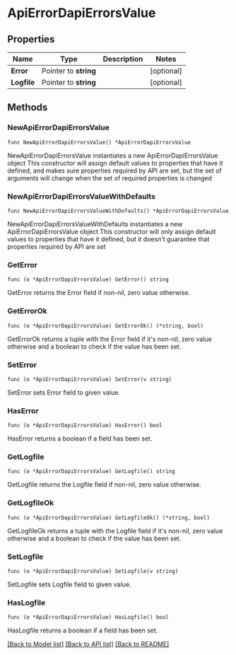 # ApiErrorDapiErrorsValue

## Properties

Name | Type | Description | Notes
------------ | ------------- | ------------- | -------------
**Error** | Pointer to **string** |  | [optional] 
**Logfile** | Pointer to **string** |  | [optional] 

## Methods

### NewApiErrorDapiErrorsValue

`func NewApiErrorDapiErrorsValue() *ApiErrorDapiErrorsValue`

NewApiErrorDapiErrorsValue instantiates a new ApiErrorDapiErrorsValue object
This constructor will assign default values to properties that have it defined,
and makes sure properties required by API are set, but the set of arguments
will change when the set of required properties is changed

### NewApiErrorDapiErrorsValueWithDefaults

`func NewApiErrorDapiErrorsValueWithDefaults() *ApiErrorDapiErrorsValue`

NewApiErrorDapiErrorsValueWithDefaults instantiates a new ApiErrorDapiErrorsValue object
This constructor will only assign default values to properties that have it defined,
but it doesn't guarantee that properties required by API are set

### GetError

`func (o *ApiErrorDapiErrorsValue) GetError() string`

GetError returns the Error field if non-nil, zero value otherwise.

### GetErrorOk

`func (o *ApiErrorDapiErrorsValue) GetErrorOk() (*string, bool)`

GetErrorOk returns a tuple with the Error field if it's non-nil, zero value otherwise
and a boolean to check if the value has been set.

### SetError

`func (o *ApiErrorDapiErrorsValue) SetError(v string)`

SetError sets Error field to given value.

### HasError

`func (o *ApiErrorDapiErrorsValue) HasError() bool`

HasError returns a boolean if a field has been set.

### GetLogfile

`func (o *ApiErrorDapiErrorsValue) GetLogfile() string`

GetLogfile returns the Logfile field if non-nil, zero value otherwise.

### GetLogfileOk

`func (o *ApiErrorDapiErrorsValue) GetLogfileOk() (*string, bool)`

GetLogfileOk returns a tuple with the Logfile field if it's non-nil, zero value otherwise
and a boolean to check if the value has been set.

### SetLogfile

`func (o *ApiErrorDapiErrorsValue) SetLogfile(v string)`

SetLogfile sets Logfile field to given value.

### HasLogfile

`func (o *ApiErrorDapiErrorsValue) HasLogfile() bool`

HasLogfile returns a boolean if a field has been set.


[[Back to Model list]](../README.md#documentation-for-models) [[Back to API list]](../README.md#documentation-for-api-endpoints) [[Back to README]](../README.md)


